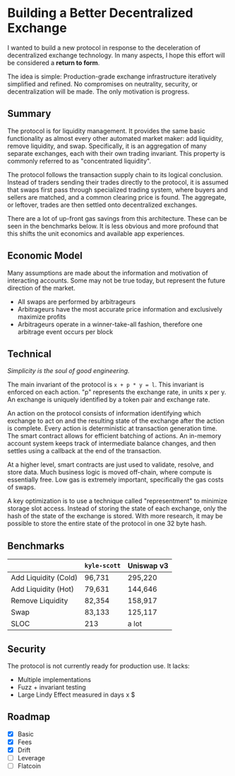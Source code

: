 # Building a Better Decentralized Exchange

I wanted to build a new protocol in response to the deceleration of decentralized exchange technology. In many aspects, I hope this effort will be considered a **return to form**.

The idea is simple: Production-grade exchange infrastructure iteratively simplified and refined. No compromises on neutrality, security, or decentralization will be made. The only motivation is progress.

## Summary

The protocol is for liquidity management. It provides the same basic functionality as almost every other automated market maker: add liquidity, remove liquidity, and swap. Specifically, it is an aggregation of many separate exchanges, each with their own trading invariant. This property is commonly referred to as "concentrated liquidity".

The protocol follows the transaction supply chain to its logical conclusion. Instead of traders sending their trades directly to the protocol, it is assumed that swaps first pass through specialized trading system, where buyers and sellers are matched, and a common clearing price is found. The aggregate, or leftover, trades are then settled onto decentralized exchanges.

There are a lot of up-front gas savings from this architecture. These can be seen in the benchmarks below. It is less obvious and more profound that this shifts the unit economics and available app experiences.

## Economic Model

Many assumptions are made about the information and motivation of interacting accounts. Some may not be true today, but represent the future direction of the market.

- All swaps are performed by arbitrageurs
- Arbitrageurs have the most accurate price information and exclusively maximize profits
- Arbitrageurs operate in a winner-take-all fashion, therefore one arbitrage event occurs per block

## Technical

_Simplicity is the soul of good engineering._

The main invariant of the protocol is `x + p * y = l`. This invariant is enforced on each action. "p" represents the exchange rate, in units x per y. An exchange is uniquely identified by a token pair and exchange rate.

An action on the protocol consists of information identifying which exchange to act on and the resulting state of the exchange after the action is complete.  Every action is deterministic at transaction generation time. The smart contract allows for efficient batching of actions. An in-memory account system keeps track of intermediate balance changes, and then settles using a callback at the end of the transaction.

At a higher level, smart contracts are just used to validate, resolve, and store data. Much business logic is moved off-chain, where compute is essentially free. Low gas is extremely important, specifically the gas costs of swaps.

A key optimization is to use a technique called "representment" to minimize storage slot access. Instead of storing the state of each exchange, only the hash of the state of the exchange is stored. With more research, it may be possible to store the entire state of the protocol in one 32 byte hash.

## Benchmarks

|                      | `kyle-scott` | Uniswap v3 |
|----------------------|--------------|------------|
| Add Liquidity (Cold) |       96,731 |    295,220 |
| Add Liquidity (Hot)  |       79,631 |    144,646 |
| Remove Liquidity     |       82,354 |    158,917 |
| Swap                 |       83,133 |    125,117 |
| SLOC                 |          213 |      a lot |

## Security

The protocol is not currently ready for production use. It lacks:

- Multiple implementations
- Fuzz + invariant testing
- Large Lindy Effect measured in days x $

## Roadmap

- [x] Basic
- [x] Fees
- [x] Drift
- [ ] Leverage
- [ ] Flatcoin
